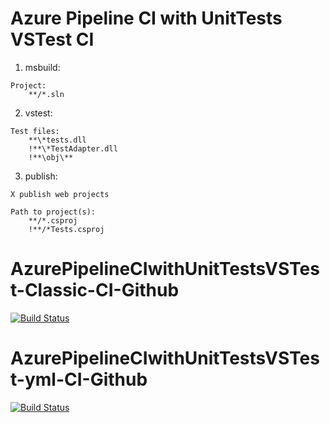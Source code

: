 # Azure Pipeline CI with UnitTests VSTest CI

1. msbuild: 
```
Project:
    **/*.sln
```
2. vstest:
```
Test files:
    **\*tests.dll
    !**\*TestAdapter.dll
    !**\obj\**
```
3. publish: 
```
X publish web projects

Path to project(s):
    **/*.csproj
    !**/*Tests.csproj
```

# AzurePipelineCIwithUnitTestsVSTest-Classic-CI-Github
[![Build Status](https://microshaoft.visualstudio.com/AzurePipelines/_apis/build/status/AzurePipelineCIwithUnitTestsVSTest-Classic-CI-Github?branchName=master)](https://microshaoft.visualstudio.com/AzurePipelines/_build/latest?definitionId=34&branchName=master)


# AzurePipelineCIwithUnitTestsVSTest-yml-CI-Github
[![Build Status](https://microshaoft.visualstudio.com/AzurePipelines/_apis/build/status/AzurePipelineCIwithUnitTestsVSTest-yml-CI-Github?branchName=master)](https://microshaoft.visualstudio.com/AzurePipelines/_build/latest?definitionId=30&branchName=master)